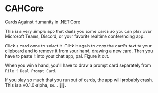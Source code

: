 ﻿# CAHCore
Cards Against Humanity in .NET Core

This is a very simple app that deals you some cards so you can play over Microsoft Teams, Discord, or your favorite realtime conferencing app.

Click a card once to select it. Click it again to copy the card's text to your clipboard and to remove it from your hand, drawing a new card. Then you have to paste it into your chat app, pal. Figure it out.

When you win a hand, you'll have to draw a prompt card separately from `File` -> `Deal Prompt Card`.

If you play so much that you run out of cards, the app will probably crash. This is a v0.1.0-alpha, so... 🤷‍♂️.